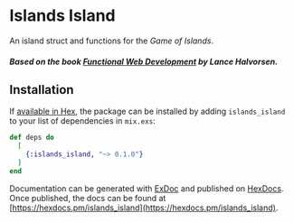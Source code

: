 # Islands Island

An island struct and functions for the _Game of Islands_.

##### Based on the book [Functional Web Development](https://pragprog.com/titles/lhelph/functional-web-development-with-elixir-otp-and-phoenix/) by Lance Halvorsen.

## Installation

If [available in Hex](https://hex.pm/docs/publish), the package can be installed
by adding `islands_island` to your list of dependencies in `mix.exs`:

```elixir
def deps do
  [
    {:islands_island, "~> 0.1.0"}
  ]
end
```

Documentation can be generated with [ExDoc](https://github.com/elixir-lang/ex_doc)
and published on [HexDocs](https://hexdocs.pm). Once published, the docs can
be found at [https://hexdocs.pm/islands_island](https://hexdocs.pm/islands_island).
